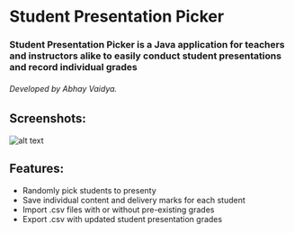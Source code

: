 # Student Presentation Picker
### Student Presentation Picker is a Java application for teachers and instructors alike to easily conduct student presentations and record individual grades
###### Developed by Abhay Vaidya.

## Screenshots:
![alt text](http://i.imgur.com/fBCpXFT.png "Screenshots")

## Features:
<ul>
  <li>Randomly pick students to presenty</li>
  <li>Save individual content and delivery marks for each student</li>
  <li>Import .csv files with or without pre-existing grades</li>
  <li>Export .csv with updated student presentation grades</li>
</ul>
